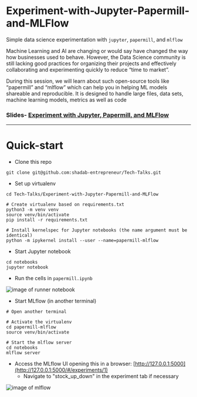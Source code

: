 # Experiment-with-Jupyter-Papermill-and-MLFlow
Simple data science experimentation with `jupyter`, `papermill`, and `mlflow`

Machine Learning and AI are changing or would say have changed the way how businesses used to behave. However, the Data Science community is still lacking good practices for organizing their projects and effectively collaborating and experimenting quickly to reduce “time to market”.

During this session, we will learn about such open-source tools like “papermill” and “mlflow” which can help you in helping ML models shareable and reproducible. It is designed to handle large files, data sets, machine learning models, metrics as well as code

### Slides- [Experiment with Jupyter, Papermill, and MLFlow](https://speakerdeck.com/shadab96/experimentation-with-jupyter-papermill-and-mlflow)

---

# Quick-start

- Clone this repo

```
git clone git@github.com:shadab-entrepreneur/Tech-Talks.git
```
- Set up virtualenv

```
cd Tech-Talks/Experiment-with-Jupyter-Papermill-and-MLFlow

# Create virtualenv based on requirements.txt
python3 -m venv venv
source venv/bin/activate
pip install -r requirements.txt

# Install kernelspec for Jupyter notebooks (the name argument must be identical)
python -m ipykernel install --user --name=papermill-mlflow
```

- Start Jupyter notebook

```
cd notebooks
jupyter notebook
```

- Run the cells in `papermill.ipynb`

![image of runner notebook](https://github.com/shadab-entrepreneur/Tech-Talks/blob/master/Experiment-with-Jupyter-Papermill-and-MLFlow/assets/papermill.png)

- Start MLflow (in another terminal)

```
# Open another terminal

# Activate the virtualenv
cd papermill-mlflow
source venv/bin/activate

# Start the mlflow server
cd notebooks
mlflow server
```

- Access the MLflow UI opening this in a browser: [http://127.0.0.1:5000](http://127.0.0.1:5000/#/experiments/1)
    - Navigate to "stock_up_down" in the experiment tab if necessary

![image of mlflow](https://github.com/shadab-entrepreneur/Tech-Talks/blob/master/Experiment-with-Jupyter-Papermill-and-MLFlow/assets/mlflow.png)
